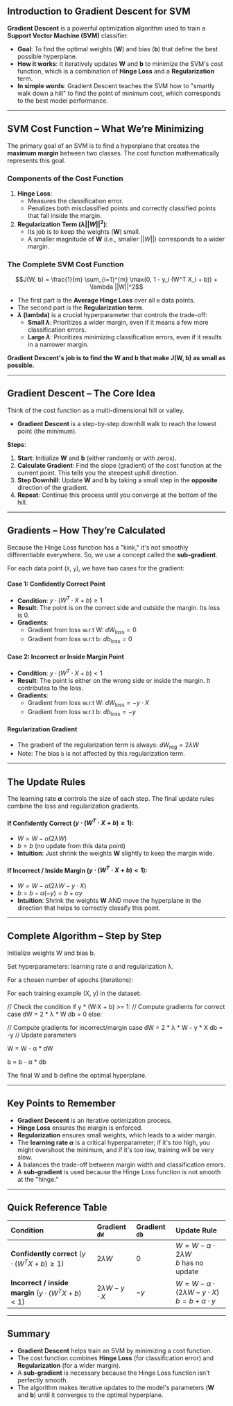 ## Introduction to Gradient Descent for SVM

**Gradient Descent** is a powerful optimization algorithm used to train a **Support Vector Machine (SVM)** classifier.

* **Goal**: To find the optimal weights (**W**) and bias (**b**) that define the best possible hyperplane.
* **How it works**: It iteratively updates **W** and **b** to minimize the SVM's cost function, which is a combination of **Hinge Loss** and a **Regularization** term.
* **In simple words**: Gradient Descent teaches the SVM how to "smartly walk down a hill" to find the point of minimum cost, which corresponds to the best model performance.

---

## SVM Cost Function – What We’re Minimizing

The primary goal of an SVM is to find a hyperplane that creates the **maximum margin** between two classes. The cost function mathematically represents this goal.

### Components of the Cost Function
1.  **Hinge Loss**:
    * Measures the classification error.
    * Penalizes both misclassified points and correctly classified points that fall inside the margin.
2.  **Regularization Term ($\lambda ||W||^2$)**:
    * Its job is to keep the weights (**W**) small.
    * A smaller magnitude of **W** (i.e., smaller $||W||$) corresponds to a wider margin.

### The Complete SVM Cost Function
$$J(W, b) = \frac{1}{m} \sum_{i=1}^{m} \max(0, 1 - y_i (W^T X_i + b)) + \lambda ||W||^2$$

* The first part is the **Average Hinge Loss** over all `m` data points.
* The second part is the **Regularization term**.
* **$\lambda$ (lambda)** is a crucial hyperparameter that controls the trade-off:
    * **Small $\lambda$**: Prioritizes a wider margin, even if it means a few more classification errors.
    * **Large $\lambda$**: Prioritizes minimizing classification errors, even if it results in a narrower margin.

**Gradient Descent's job is to find the W and b that make J(W, b) as small as possible.**

---

## Gradient Descent – The Core Idea

Think of the cost function as a multi-dimensional hill or valley.



* **Gradient Descent** is a step-by-step downhill walk to reach the lowest point (the minimum).

**Steps**:
1.  **Start**: Initialize **W** and **b** (either randomly or with zeros).
2.  **Calculate Gradient**: Find the slope (gradient) of the cost function at the current point. This tells you the steepest uphill direction.
3.  **Step Downhill**: Update **W** and **b** by taking a small step in the **opposite** direction of the gradient.
4.  **Repeat**: Continue this process until you converge at the bottom of the hill.

---

## Gradients – How They’re Calculated

Because the Hinge Loss function has a "kink," it's not smoothly differentiable everywhere. So, we use a concept called the **sub-gradient**.

For each data point (`X`, `y`), we have two cases for the gradient:

#### Case 1: Confidently Correct Point
* **Condition**: $y \cdot (W^T \cdot X + b) \geq 1$
* **Result**: The point is on the correct side and outside the margin. Its loss is 0.
* **Gradients**:
    * Gradient from loss w.r.t W: $dW_{\text{loss}} = 0$
    * Gradient from loss w.r.t b: $db_{\text{loss}} = 0$

#### Case 2: Incorrect or Inside Margin Point
* **Condition**: $y \cdot (W^T \cdot X + b) < 1$
* **Result**: The point is either on the wrong side or inside the margin. It contributes to the loss.
* **Gradients**:
    * Gradient from loss w.r.t W: $dW_{\text{loss}} = -y \cdot X$
    * Gradient from loss w.r.t b: $db_{\text{loss}} = -y$

#### Regularization Gradient
* The gradient of the regularization term is always: $dW_{\text{reg}} = 2\lambda W$
* Note: The bias `b` is not affected by this regularization term.

---

## The Update Rules

The learning rate **$\alpha$** controls the size of each step. The final update rules combine the loss and regularization gradients.

#### If Confidently Correct ($y \cdot (W^T \cdot X + b) \geq 1$):
* $W = W - \alpha (2\lambda W)$
* $b = b$ (no update from this data point)
* **Intuition**: Just shrink the weights **W** slightly to keep the margin wide.

#### If Incorrect / Inside Margin ($y \cdot (W^T \cdot X + b) < 1$):
* $W = W - \alpha (2\lambda W - y \cdot X)$
* $b = b - \alpha (-y) = b + \alpha y$
* **Intuition**: Shrink the weights **W** AND move the hyperplane in the direction that helps to correctly classify this point.

---

## Complete Algorithm – Step by Step
Initialize weights W and bias b.

Set hyperparameters: learning rate α and regularization λ.

For a chosen number of epochs (iterations):

For each training example (X, y) in the dataset:

// Check the condition
if y * (W·X + b) >= 1:
  // Compute gradients for correct case
  dW = 2 * λ * W
  db = 0
else:

 // Compute gradients for incorrect/margin case
 dW = 2 * λ * W - y * X
 db = -y
// Update parameters

W = W - α * dW

b = b - α * db

The final W and b define the optimal hyperplane.

---

## Key Points to Remember
* **Gradient Descent** is an iterative optimization process.
* **Hinge Loss** ensures the margin is enforced.
* **Regularization** ensures small weights, which leads to a wider margin.
* The **learning rate $\alpha$** is a critical hyperparameter; if it's too high, you might overshoot the minimum, and if it's too low, training will be very slow.
* **$\lambda$** balances the trade-off between margin width and classification errors.
* A **sub-gradient** is used because the Hinge Loss function is not smooth at the "hinge."

---

## Quick Reference Table

| Condition | Gradient `dW` | Gradient `db` | Update Rule |
| :--- | :--- | :--- | :--- |
| **Confidently correct** ($y \cdot (W^T X + b) \geq 1$) | $2\lambda W$ | $0$ | $W = W - \alpha \cdot 2\lambda W$ <br> $b$ has no update |
| **Incorrect / inside margin** ($y \cdot (W^T X + b) < 1$) | $2\lambda W - y \cdot X$ | $-y$ | $W = W - \alpha \cdot (2\lambda W - y \cdot X)$ <br> $b = b + \alpha \cdot y$ |

---

## Summary
* **Gradient Descent** helps train an SVM by minimizing a cost function.
* The cost function combines **Hinge Loss** (for classification error) and **Regularization** (for a wider margin).
* A **sub-gradient** is necessary because the Hinge Loss function isn't perfectly smooth.
* The algorithm makes iterative updates to the model's parameters (**W** and **b**) until it converges to the optimal hyperplane.
